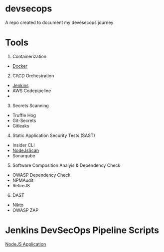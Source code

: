 # devsecops
A repo created to document my devesecops journey

# Tools

1. Containerization
* [Docker](https://docs.docker.com/desktop/windows/install/)

2. CI\CD Orchestration
* [Jenkins](/jenkins-installation.md)
* AWS Codepipeline
* 

3. Secrets Scanning
* Truffle Hog
* Git-Secrets
* Gitleaks

4. Static Application Security Tests (SAST)
* Insider CLI
* [NodeJsScan](/Installing%20SAST%20Tools.md)
* Sonarqube

5. Software Composition Analyis & Dependency Check
* OWASP Dependency Check
* NPMAudit
* RetireJS

6. DAST
* Nikto
* OWASP ZAP

# Jenkins DevSecOps Pipeline Scripts

[NodeJS Application](/NodeJS-App-Devesecops-Pipeline.md)


